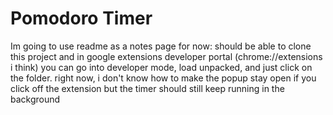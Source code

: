 # Pomodoro Timer
Im going to use readme as a notes page for now:
should be able to clone this project and in google extensions developer portal (chrome://extensions i think) you can go into developer mode, load unpacked, and just click on the folder. right now, i don't know how to make the popup stay open if you click off the extension but the timer should still keep running in the background
